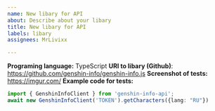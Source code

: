 ```yaml
---
name: New libary for API
about: Describe about your libary
title: New libary for API
labels: libary
assignees: MrLivixx

---
```


**Programing language:** TypeScript
**URI to libary (Github)**: https://github.com/genshin-info/genshin-info.js
**Screenshot of tests:** https://imgur.com/
**Example code for tests:**
```typescript
import { GenshinInfoClient } from 'genshin-info-api';
await new GenshinInfoClient('TOKEN').getCharacters({lang: "RU"})
```
